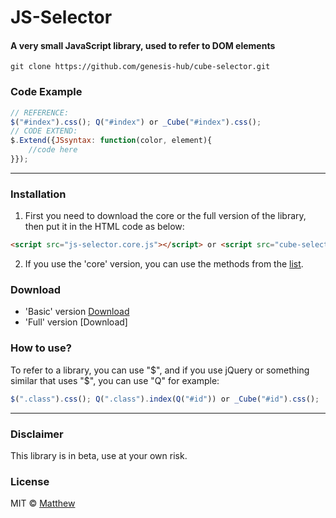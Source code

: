 <!-- ![Screenshot]()  -->
# JS-Selector
#### A very small JavaScript library, used to refer to DOM elements

```github
git clone https://github.com/genesis-hub/cube-selector.git
```

### Code Example
```javascript
// REFERENCE:
$("#index").css(); Q("#index") or _Cube("#index").css();
// CODE EXTEND:
$.Extend({JSsyntax: function(color, element){
    //code here
}});
```
***
### Installation
1. First you need to download the core or the full version of the library, then put it in the HTML code as below:
```HTML 
<script src="js-selector.core.js"></script> or <script src="cube-selector_full.js"></script> 
```
2. If you use the 'core' version, you can use the methods from the [list](https://github.com/genesis-hub/cube-selector/tree/master/methods).
### Download
* 'Basic' version [Download](https://cdn.jsdelivr.net/gh/genesis-hub/cube-selector/core/cube-selector_core.js)
* 'Full' version [Download] 
### How to use?
To refer to a library, you can use "$", and if you use jQuery or something similar that uses "$", you can use "Q" for example:
```javascript
$(".class").css(); Q(".class").index(Q("#id")) or _Cube("#id").css();
```
***
### Disclaimer
This library is in beta, use at your own risk.


### License
MIT © [Matthew]()
